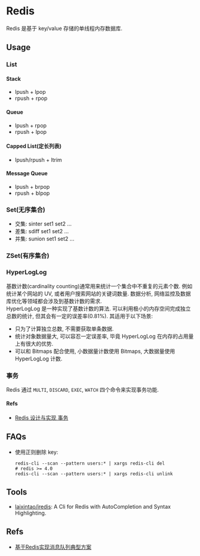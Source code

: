 # Redis

Redis 是基于 key/value 存储的单线程内存数据库.   

## Usage
### List
#### Stack
* lpush + lpop   
* rpush + rpop   

#### Queue
* lpush + rpop    
* rpush + lpop    

#### Capped List(定长列表)   
* lpush/rpush + ltrim    

#### Message Queue
* lpush + brpop   
* rpush + blpop    

### Set(无序集合)
* 交集: sinter set1 set2 ...   
* 差集: sdiff set1 set2 ...   
* 并集: sunion set1 set2 ...    

### ZSet(有序集合)   


### HyperLogLog
基数计数(cardinality counting)通常用来统计一个集合中不重复的元素个数. 例如统计某个网站的 UV, 或者用户搜索网站的关键词数量. 数据分析, 网络监控及数据库优化等领域都会涉及到基数计数的需求.    
HyperLogLog 是一种实现了基数计数的算法. 可以利用极小的内存空间完成独立总数的统计, 但其会有一定的误差率(0.81%). 其适用于以下场景:
* 只为了计算独立总数, 不需要获取单条数据.     
* 统计对象数据量大, 可以容忍一定误差率, 毕竟 HyperLogLog 在内存的占用量上有很大的优势.   
* 可以和 Bitmaps 配合使用, 小数据量计数使用 Bitmaps, 大数据量使用 HyperLogLog 计数.  

### 事务
Redis 通过 `MULTI`, `DISCARD`, `EXEC`, `WATCH` 四个命令来实现事务功能.  

#### Refs
* [Redis 设计与实现 事务](https://redisbook.readthedocs.io/en/latest/feature/transaction.html)

## FAQs
* 使用正则删除 key:  
    
    ```shell
    redis-cli --scan --pattern users:* | xargs redis-cli del 
    # redis >= 4.0
    redis-cli --scan --pattern users:* | xargs redis-cli unlink
    ```

## Tools
* [laixintao/iredis](https://github.com/laixintao/iredis): A Cli for Redis with AutoCompletion and Syntax Highlighting.   

## Refs
* [基于Redis实现消息队列典型方案](http://www.hellokang.net/redis/message-queue-by-redis.html)
